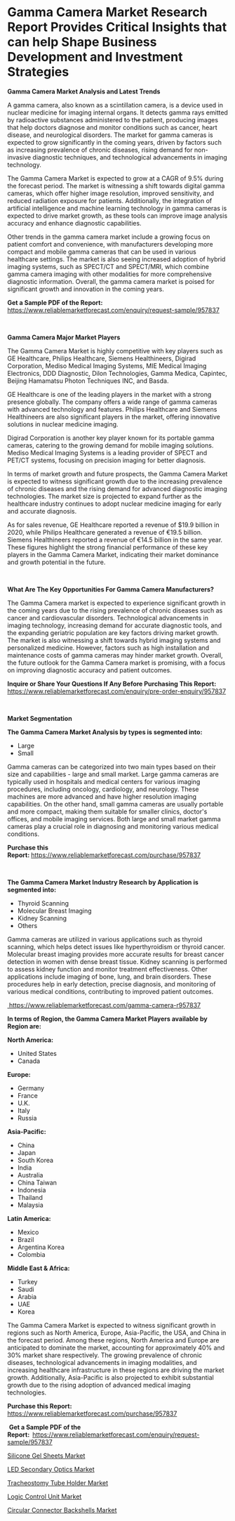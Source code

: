 <p><h1>Gamma Camera Market Research Report Provides Critical Insights that can help Shape Business Development and Investment Strategies</h1></p><p><strong>Gamma Camera Market Analysis and Latest Trends</strong></p>
<p><p>A gamma camera, also known as a scintillation camera, is a device used in nuclear medicine for imaging internal organs. It detects gamma rays emitted by radioactive substances administered to the patient, producing images that help doctors diagnose and monitor conditions such as cancer, heart disease, and neurological disorders. The market for gamma cameras is expected to grow significantly in the coming years, driven by factors such as increasing prevalence of chronic diseases, rising demand for non-invasive diagnostic techniques, and technological advancements in imaging technology.</p><p>The Gamma Camera Market is expected to grow at a CAGR of 9.5% during the forecast period. The market is witnessing a shift towards digital gamma cameras, which offer higher image resolution, improved sensitivity, and reduced radiation exposure for patients. Additionally, the integration of artificial intelligence and machine learning technology in gamma cameras is expected to drive market growth, as these tools can improve image analysis accuracy and enhance diagnostic capabilities.</p><p>Other trends in the gamma camera market include a growing focus on patient comfort and convenience, with manufacturers developing more compact and mobile gamma cameras that can be used in various healthcare settings. The market is also seeing increased adoption of hybrid imaging systems, such as SPECT/CT and SPECT/MRI, which combine gamma camera imaging with other modalities for more comprehensive diagnostic information. Overall, the gamma camera market is poised for significant growth and innovation in the coming years.</p></p>
<p><strong>Get a Sample PDF of the Report:&nbsp;</strong> <a href="https://www.reliablemarketforecast.com/enquiry/request-sample/957837">https://www.reliablemarketforecast.com/enquiry/request-sample/957837</a></p>
<p>&nbsp;</p>
<p><strong>Gamma Camera Major Market Players</strong></p>
<p><p>The Gamma Camera Market is highly competitive with key players such as GE Healthcare, Philips Healthcare, Siemens Healthineers, Digirad Corporation, Mediso Medical Imaging Systems, MIE Medical Imaging Electronics, DDD Diagnostic, Dilon Technologies, Gamma Medica, Capintec, Beijing Hamamatsu Photon Techniques INC, and Basda. </p><p>GE Healthcare is one of the leading players in the market with a strong presence globally. The company offers a wide range of gamma cameras with advanced technology and features. Philips Healthcare and Siemens Healthineers are also significant players in the market, offering innovative solutions in nuclear medicine imaging.</p><p>Digirad Corporation is another key player known for its portable gamma cameras, catering to the growing demand for mobile imaging solutions. Mediso Medical Imaging Systems is a leading provider of SPECT and PET/CT systems, focusing on precision imaging for better diagnosis.</p><p>In terms of market growth and future prospects, the Gamma Camera Market is expected to witness significant growth due to the increasing prevalence of chronic diseases and the rising demand for advanced diagnostic imaging technologies. The market size is projected to expand further as the healthcare industry continues to adopt nuclear medicine imaging for early and accurate diagnosis.</p><p>As for sales revenue, GE Healthcare reported a revenue of $19.9 billion in 2020, while Philips Healthcare generated a revenue of €19.5 billion. Siemens Healthineers reported a revenue of €14.5 billion in the same year. These figures highlight the strong financial performance of these key players in the Gamma Camera Market, indicating their market dominance and growth potential in the future.</p></p>
<p>&nbsp;</p>
<p><strong>What Are The Key Opportunities For Gamma Camera Manufacturers?</strong></p>
<p><p>The Gamma Camera market is expected to experience significant growth in the coming years due to the rising prevalence of chronic diseases such as cancer and cardiovascular disorders. Technological advancements in imaging technology, increasing demand for accurate diagnostic tools, and the expanding geriatric population are key factors driving market growth. The market is also witnessing a shift towards hybrid imaging systems and personalized medicine. However, factors such as high installation and maintenance costs of gamma cameras may hinder market growth. Overall, the future outlook for the Gamma Camera market is promising, with a focus on improving diagnostic accuracy and patient outcomes.</p></p>
<p><strong>Inquire or Share Your Questions If Any Before Purchasing This Report:</strong> <a href="https://www.reliablemarketforecast.com/enquiry/pre-order-enquiry/957837">https://www.reliablemarketforecast.com/enquiry/pre-order-enquiry/957837</a></p>
<p>&nbsp;</p>
<p><strong>Market Segmentation</strong></p>
<p><strong>The Gamma Camera Market Analysis by types is segmented into:</strong></p>
<p><ul><li>Large</li><li>Small</li></ul></p>
<p><p>Gamma cameras can be categorized into two main types based on their size and capabilities - large and small market. Large gamma cameras are typically used in hospitals and medical centers for various imaging procedures, including oncology, cardiology, and neurology. These machines are more advanced and have higher resolution imaging capabilities. On the other hand, small gamma cameras are usually portable and more compact, making them suitable for smaller clinics, doctor's offices, and mobile imaging services. Both large and small market gamma cameras play a crucial role in diagnosing and monitoring various medical conditions.</p></p>
<p><strong>Purchase this Report:&nbsp;</strong><a href="https://www.reliablemarketforecast.com/purchase/957837">https://www.reliablemarketforecast.com/purchase/957837</a></p>
<p>&nbsp;</p>
<p><strong>The Gamma Camera Market Industry Research by Application is segmented into:</strong></p>
<p><ul><li>Thyroid Scanning</li><li>Molecular Breast Imaging</li><li>Kidney Scanning</li><li>Others</li></ul></p>
<p><p>Gamma cameras are utilized in various applications such as thyroid scanning, which helps detect issues like hyperthyroidism or thyroid cancer. Molecular breast imaging provides more accurate results for breast cancer detection in women with dense breast tissue. Kidney scanning is performed to assess kidney function and monitor treatment effectiveness. Other applications include imaging of bone, lung, and brain disorders. These procedures help in early detection, precise diagnosis, and monitoring of various medical conditions, contributing to improved patient outcomes.</p></p>
<p><a href="https://www.reliablemarketforecast.com/gamma-camera-r957837">&nbsp;https://www.reliablemarketforecast.com/gamma-camera-r957837</a></p>
<p><strong>In terms of Region, the Gamma Camera Market Players available by Region are:</strong></p>
<p>
    <p> <strong> North America: </strong>
        <ul>
            <li>United States</li>
            <li>Canada</li>
        </ul>
        </p> 
    <p> <strong> Europe: </strong>
        <ul>
            <li>Germany</li>
            <li>France</li>
            <li>U.K.</li>
            <li>Italy</li>
            <li>Russia</li>
        </ul>
        </p> 
    <p> <strong> Asia-Pacific: </strong>
        <ul>
            <li>China</li>
            <li>Japan</li>
            <li>South Korea</li>
            <li>India</li>
            <li>Australia</li>
            <li>China Taiwan</li>
            <li>Indonesia</li>
            <li>Thailand</li>
            <li>Malaysia</li>
        </ul>
        </p> 
    <p> <strong> Latin America: </strong>
        <ul>
            <li>Mexico</li>
            <li>Brazil</li>
            <li>Argentina Korea</li>
            <li>Colombia</li>
        </ul>
        </p> 
    <p> <strong> Middle East & Africa: </strong>
        <ul>
            <li>Turkey</li>
            <li>Saudi</li>
            <li>Arabia</li>
            <li>UAE</li>
            <li>Korea</li>
        </ul>
    </p>
    </p>
<p><p>The Gamma Camera Market is expected to witness significant growth in regions such as North America, Europe, Asia-Pacific, the USA, and China in the forecast period. Among these regions, North America and Europe are anticipated to dominate the market, accounting for approximately 40% and 30% market share respectively. The growing prevalence of chronic diseases, technological advancements in imaging modalities, and increasing healthcare infrastructure in these regions are driving the market growth. Additionally, Asia-Pacific is also projected to exhibit substantial growth due to the rising adoption of advanced medical imaging technologies.</p></p>
<p><strong>Purchase this Report: </strong><a href="https://www.reliablemarketforecast.com/purchase/957837">https://www.reliablemarketforecast.com/purchase/957837</a></p>
<p>&nbsp;<strong>Get a Sample PDF of the Report:&nbsp;&nbsp;</strong><a href="https://www.reliablemarketforecast.com/enquiry/request-sample/957837">https://www.reliablemarketforecast.com/enquiry/request-sample/957837</a></p>
<p><strong></strong></p>
<p><p><a href="https://github.com/ranaacryptoaddmin/Market-Research-Report-List-1/blob/main/silicone-gel-sheets-market.md">Silicone Gel Sheets Market</a></p><p><a href="https://medium.com/@jeniw10236654655/led-secondary-optics-market-research-report-market-forecast-and-growth-prospects-with-a-steady-dbfbd1e63041">LED Secondary Optics Market</a></p><p><a href="https://github.com/RoccoManning/Market-Research-Report-List-6/blob/main/tracheostomy-tube-holder-market.md">Tracheostomy Tube Holder Market</a></p><p><a href="https://medium.com/@samirmayert184/comprehensive-analysis-of-the-global-logic-control-unit-market-growth-trends-market-forecasts-4d26486a2e66">Logic Control Unit Market</a></p><p><a href="https://medium.com/@omamuller/circular-connector-backshells-market-size-share-analysis-growth-trends-forecast-2024-2031-40c29cca21d6">Circular Connector Backshells Market</a></p></p>